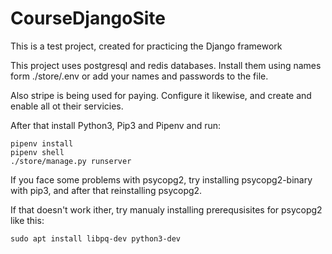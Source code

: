 # CourseDjangoSite

This is a test project, created for practicing the Django framework

This project uses postgresql and redis databases.
Install them using names form ./store/.env or add your names and passwords to the file.

Also stripe is being used for paying. Configure it likewise,
and create and enable all ot their servicies.

After that install Python3, Pip3 and Pipenv and run:

```
pipenv install
pipenv shell
./store/manage.py runserver
```
If you face some problems with psycopg2,
try installing psycopg2-binary with pip3, and after that reinstalling psycopg2.

If that doesn't work ither, try manualy installing prerequsisites for psycopg2
like this:

```
sudo apt install libpq-dev python3-dev
```
